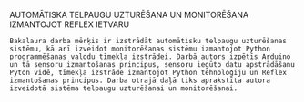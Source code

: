 AUTOMĀTISKA TELPAUGU UZTURĒŠANA UN MONITORĒŠANA IZMANTOJOT REFLEX IETVARU

    Bakalaura darba mērķis ir izstrādāt automātisku telpaugu uzturēšanas sistēmu, kā arī izveidot monitorēšanas sistēmu izmantojot Python programmēšanas valodu tīmekļa izstrādei. Darbā autors izpētīs Arduino un tā sensoru izmantošanas principus, sensoru iegūto datu apstrādāšanu Pyton vidē, tīmekļa izstrāde izmantojot Python tehnoloģiju un Reflex izmantošanas principus. Darba otrajā daļā tiks aprakstīta autora izveidotā sistēma telpaugu uzturēšanai un monitorēšanai.

